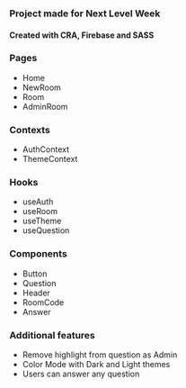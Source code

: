 ### Project made for Next Level Week
#### Created with CRA, Firebase and SASS

### Pages
- Home
- NewRoom
- Room
- AdminRoom

### Contexts
- AuthContext
- ThemeContext

### Hooks
- useAuth
- useRoom
- useTheme
- useQuestion

### Components
- Button
- Question
- Header
- RoomCode
- Answer

### Additional features
- Remove highlight from question as Admin
- Color Mode with Dark and Light themes
- Users can answer any question
